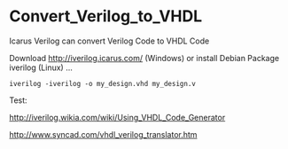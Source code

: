 # Convert_Verilog_to_VHDL
Icarus Verilog can convert Verilog Code to VHDL Code

Download http://iverilog.icarus.com/ (Windows) or install Debian Package iverilog (Linux) ...

```
iverilog -iverilog -o my_design.vhd my_design.v
```

Test:

http://iverilog.wikia.com/wiki/Using_VHDL_Code_Generator

http://www.syncad.com/vhdl_verilog_translator.htm
